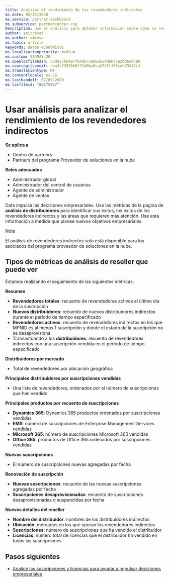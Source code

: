 ```yaml
---
title: Analizar el rendimiento de los revendedores indirectos
ms.date: 05/13/2020
ms.service: partner-dashboard
ms.subservice: partnercenter-csp
Description: Use el análisis para obtener información sobre cómo se realizan los revendedores indirectos, sus éxitos y áreas que puedan necesitar más atención.
author: amitravat
ms.author: amrava
ms.topic: article
keywords: datos económicos
ms.localizationpriority: medium
ms.custom: SEOMAY.20
ms.openlocfilehash: 33d435b6497f84d87ce866624deb47e2bd6ebc89
ms.sourcegitcommit: cba3c73520b8f72d0ba9ca3725f355cab79342c1
ms.translationtype: MT
ms.contentlocale: es-ES
ms.lasthandoff: 07/09/2020
ms.locfileid: "86175967"
---
```

# <a name="use-analytics-to-analyze-performance-of-your-indirect-resellers"></a>Usar análisis para analizar el rendimiento de los revendedores indirectos

**Se aplica a**

- Centro de partners
- Partners del programa Proveedor de soluciones en la nube

**Roles adecuados**

- Administrador global
- Administrador del control de usuarios
- Agente de administrador
- Agente de ventas

Data impulsa las decisiones empresariales. Use las métricas de la página de **análisis de distribuidores** para identificar sus éxitos, los éxitos de los revendedores indirectos y las áreas que requieren más atención. Use esta información a medida que planee nuevos objetivos empresariales.

> [!NOTE]
> El análisis de revendedores indirectos solo está disponible para los asociados del programa proveedor de soluciones en la nube.

## <a name="types-of-reseller-analytics-metrics-you-can-view"></a>Tipos de métricas de análisis de reseller que puede ver

Estamos realizando el seguimiento de las siguientes métricas:

**Resumen**  
 - **Revendedores totales**: recuento de revendedores activos el último día de la suscripción  
 - **Nuevos distribuidores**: recuento de nuevos distribuidores indirectos durante el período de tiempo especificado  
 - **Revendedores activos**: recuento de revendedores indirectos en los que MPNID es al menos 1 suscripción y donde el estado de la suscripción no se desaprovisiona.  
 - Transactuando a los **distribuidores**: recuento de revendedores indirectos con una suscripción vendida en el período de tiempo especificado  

**Distribuidores por mercado**  
 - Total de revendedores por ubicación geográfica  

**Principales distribuidores por suscripciones vendidas**
 - Una lista de revendedores, ordenados por el número de suscripciones que han vendido  

**Principales productos por recuento de suscripciones**  
 - **Dynamics 365**: Dynamics 365 productos ordenados por suscripciones vendidas  
 - **EMS**: número de suscripciones de Enterprise Management Services vendidas  
 - **Microsoft 365**: número de suscripciones Microsoft 365 vendidas  
 - **Office 365**: productos de Office 365 ordenados por suscripciones vendidas  

**Nuevas suscripciones**  
 - El número de suscripciones nuevas agregadas por fecha  

**Renovación de suscripción**  
 - **Nuevas suscripciones**: recuento de las nuevas suscripciones agregadas por fecha  
 - **Suscripciones desaprovisionadas**: recuento de suscripciones desaprovisionadas o suspendidas por fecha  

**Nuevos detalles del reseller**  
 - **Nombre del distribuidor**: nombres de los distribuidores indirectos  
 - **Ubicación**: mercados en los que operan los revendedores indirectos  
 - **Suscripciones**: número de suscripciones que ha vendido el distribuidor  
 - **Licencias**: número total de licencias que el distribuidor ha vendido en todas las suscripciones  
  
## <a name="next-steps"></a>Pasos siguientes

- [Analice las suscripciones y licencias para ayudar a impulsar decisiones empresariales](analyze-subscriptions-licenses.md)